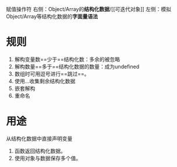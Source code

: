 赋值操作符
右侧：Object/Array的**结构化数据**/[[可迭代对象]] 
左侧：模拟Object/Array等结构化数据的**字面量语法**

# 规则
1. 解构变量数==少于==结构化数：多余的被忽略
2. 解构数量==多于==结构化数据的数量：成为undefined
3. 数组时可用逗号进行==跳过==。
4. 使用...收集剩余结构化数据
5. 嵌套解构
6. 重命名

# 用途
从结构化数据中直接声明变量
1. 函数返回结构化数据。
2. 使用对象与数据保存多个值。